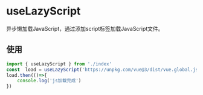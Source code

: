 # useLazyScript

异步懒加载JavaScript，通过添加script标签加载JavaScript文件。

## 使用

```JavaScript
import { useLazyScript } from './index'
const  load = useLazyScript('https://unpkg.com/vue@3/dist/vue.global.js')
load.then(()=>{
    console.log('js加载完成')
})
```
